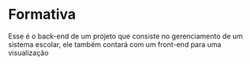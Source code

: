 # Formativa

Esse é o back-end de um projeto que consiste no gerenciamento de um sistema escolar, ele também contará com um front-end para uma visualização 
